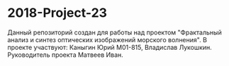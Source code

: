 # 2018-Project-23
Данный репозиторий создан для работы над проектом "Фрактальный анализ и синтез оптических изображений морского волнения". В проекте 
участвуют: Каныгин Юрий М01-815, Владислав Лукошкин. Руководитель проекта Матвеев Иван.
